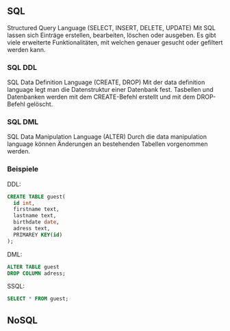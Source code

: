 ## SQL

Structured Query Language (SELECT, INSERT, DELETE, UPDATE)
Mit SQL lassen sich Einträge erstellen, bearbeiten, löschen oder ausgeben.
Es gibt viele erweiterte Funktionalitäten, mit welchen genauer gesucht oder gefiltert werden kann.

### SQL DDL

SQL Data Definition Language (CREATE, DROP)
Mit der data definition language legt man die Datenstruktur einer Datenbank fest.
Tasbellen und Datenbanken werden mit dem CREATE-Befehl erstellt und mit dem DROP-Befehl gelöscht.

### SQL DML

SQL Data Manipulation Language (ALTER)
Durch die data manipulation language können Änderungen an bestehenden Tabellen vorgenommen werden.


### Beispiele

DDL:
```sql
CREATE TABLE guest(
  id int,
  firstname text,
  lastname text,
  birthdate date,
  adress text,
  PRIMAREY KEY(id)
);
```

DML:
```sql
ALTER TABLE guest
DROP COLUMN adress;
```

SSQL:
```sql
SELECT * FROM guest;
```


## NoSQL


